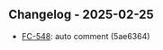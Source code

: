 ## Changelog - 2025-02-25

- [FC-548](https://fordeer.atlassian.net/FC-548): auto comment (5ae6364)

